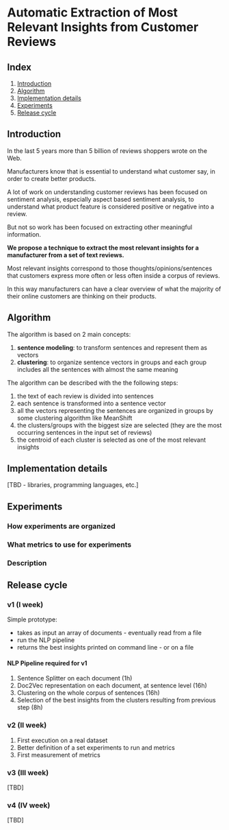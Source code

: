# Automatic Extraction of Most Relevant Insights from Customer Reviews

## Index

1. [Introduction](introduction)
2. [Algorithm](algorithm)
3. [Implementation details](implementation-details)
4. [Experiments](#experiments)
5. [Release cycle](release-cycle)

## Introduction

In the last 5 years more than 5 billion of reviews shoppers wrote on the Web. 

Manufacturers know that is essential to understand what customer say, in order to create better products.

A lot of work on understanding customer reviews has been focused on sentiment analysis, especially aspect based sentiment analysis, to understand what product feature is considered positive or negative into a review. 

But not so work has been focused on extracting other meaningful information. 


**We propose a technique to extract the most relevant insights for a manufacturer from a set of text  reviews.** 

Most relevant insights correspond to those thoughts/opinions/sentences that customers express more often or less often inside a corpus of reviews. 

In this way manufacturers can have a clear overview of what the majority of their online customers are thinking on their products.

## Algorithm

The algorithm is based on 2 main concepts:

1. **sentence modeling**: to transform sentences and represent them as vectors
2. **clustering**: to organize sentence vectors in groups and each group includes all the sentences with almost the same meaning

The algorithm can be described with the the following steps:

1. the text of each review is divided into sentences
2. each sentence is transformed into a sentence vector
3. all the vectors representing the sentences are organized in groups by some clustering algorithm like MeanShift
4. the clusters/groups with the biggest size are selected (they are the most occurring sentences in the input set of reviews)
5. the centroid of each cluster is selected as one of the most relevant insights

## Implementation details

[TBD - libraries, programming languages, etc.]

## Experiments

### How experiments are organized

### What metrics to use for experiments

### Description

## Release cycle

### v1 (I week)

Simple prototype:

* takes as input an array of documents - eventually read from a file
* run the NLP pipeline
* returns the best insights printed on command line - or on a file

#### NLP Pipeline required for v1

1. Sentence Splitter on each document (1h)
2. Doc2Vec representation on each document, at sentence level (16h)
3. Clustering on the whole corpus of sentences (16h)
4. Selection of the best insights from the clusters resulting from previous step (8h)

### v2 (II week)

1. First execution on a real dataset
2. Better definition of a set experiments to run and metrics
3. First measurement of metrics

### v3 (III week)

[TBD] 

### v4 (IV week)

[TBD]





